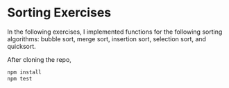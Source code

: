# **Sorting Exercises**

In the following exercises, I implemented functions for the following sorting algorithms: bubble sort, merge sort, insertion sort, selection sort, and quicksort.

After cloning the repo,

```bash 
npm install
npm test
```